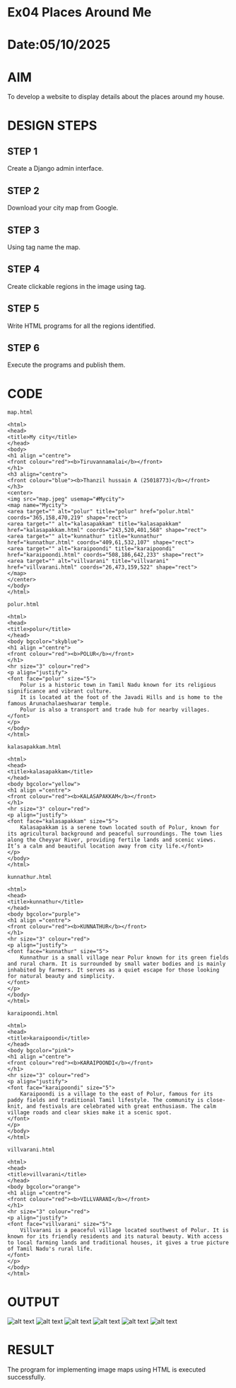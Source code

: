 # Ex04 Places Around Me
# Date:05/10/2025
# AIM
To develop a website to display details about the places around my house.

# DESIGN STEPS
## STEP 1
Create a Django admin interface.

## STEP 2
Download your city map from Google.

## STEP 3
Using <map> tag name the map.

## STEP 4
Create clickable regions in the image using <area> tag.

## STEP 5
Write HTML programs for all the regions identified.

## STEP 6
Execute the programs and publish them.

# CODE
```
map.html

<html>
<head>
<title>My city</title>
</head>
<body>
<h1 align ="centre">
<front colour="red"><b>Tiruvannamalai</b></front>
</h1>
<h3 align="centre">
<front colour="blue"><b>Thanzil hussain A (25018773)</b></front>
</h3>
<center>
<img src="map.jpeg" usemap="#Mycity">
<map name="Mycity">
<area target="" alt="polur" title="polur" href="polur.html" coords="365,158,470,219" shape="rect">
<area target="" alt="kalasapakkam" title="kalasapakkam" href="kalasapakkam.html" coords="243,520,401,568" shape="rect">
<area target="" alt="kunnathur" title="kunnathur" href="kunnathur.html" coords="409,61,532,107" shape="rect">
<area target="" alt="karaipoondi" title="karaipoondi" href="karaipoondi.html" coords="508,186,642,233" shape="rect">
<area target="" alt="villvarani" title="villvarani" href="villvarani.html" coords="26,473,159,522" shape="rect">
</map>
</center>
</body>
</html>

polur.html

<html>
<head>
<title>polur</title>
</head>
<body bgcolor="skyblue">
<h1 align ="centre">
<front colour="red"><b>POLUR</b></front>
</h1>
<hr size="3" colour="red">
<p align="justify">
<font face="polur" size="5">
    Polur is a historic town in Tamil Nadu known for its religious significance and vibrant culture. 
    It is located at the foot of the Javadi Hills and is home to the famous Arunachalaeshwarar temple.
    Polur is also a transport and trade hub for nearby villages.
</font>
</p>
</body>
</html>

kalasapakkam.html

<html>
<head>
<title>kalasapakkam</title>
</head>
<body bgcolor="yellow">
<h1 align ="centre">
<front colour="red"><b>KALASAPAKKAM</b></front>
</h1>
<hr size="3" colour="red">
<p align="justify">
<font face="kalasapakkam" size="5">
    Kalasapakkam is a serene town located south of Polur, known for its agricultural background and peaceful surroundings. The town lies along the Cheyyar River, providing fertile lands and scenic views. It’s a calm and beautiful location away from city life.</font>
</p>
</body>
</html>

kunnathur.html

<html>
<head>
<title>kunnathur</title>
</head>
<body bgcolor="purple">
<h1 align ="centre">
<front colour="red"><b>KUNNATHUR</b></front>
</h1>
<hr size="3" colour="red">
<p align="justify">
<font face="kunnathur" size="5">
    Kunnathur is a small village near Polur known for its green fields and rural charm. It is surrounded by small water bodies and is mainly inhabited by farmers. It serves as a quiet escape for those looking for natural beauty and simplicity.
</font>
</p>
</body>
</html>

karaipoondi.html

<html>
<head>
<title>karaipoondi</title>
</head>
<body bgcolor="pink">
<h1 align ="centre">
<front colour="red"><b>KARAIPOONDI</b></front>
</h1>
<hr size="3" colour="red">
<p align="justify">
<font face="karaipoondi" size="5">
    Karaipoondi is a village to the east of Polur, famous for its paddy fields and traditional Tamil lifestyle. The community is close-knit, and festivals are celebrated with great enthusiasm. The calm village roads and clear skies make it a scenic spot.
</font>
</p>
</body>
</html>

villvarani.html

<html>
<head>
<title>villvarani</title>
</head>
<body bgcolor="orange">
<h1 align ="centre">
<front colour="red"><b>VILLVARANI</b></front>
</h1>
<hr size="3" colour="red">
<p align="justify">
<font face="villvarani" size="5">        
    Villvarani is a peaceful village located southwest of Polur. It is known for its friendly residents and its natural beauty. With access to local farming lands and traditional houses, it gives a true picture of Tamil Nadu's rural life.
</font>
</p>
</body>
</html>

```
# OUTPUT

![alt text](1.jpg) 
![alt text](2.jpg) 
![alt text](3.jpg) 
![alt text](4.jpg) 
![alt text](5.jpg) 
![alt text](6.jpg)

# RESULT
The program for implementing image maps using HTML is executed successfully.
